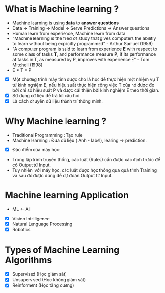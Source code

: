 # What is Machine learning ?
- Machine learning is using **data** to **answer questions**
- Data -> Training -> Model -> Serve Predictions -> Answer questions
- Human learn from experience, Machine learn from data
- "Machine learning is the filed of study that gives computers the abilitiy to learn without being explicitly programmed" - Arthur Samuel (1959)
- "A computer program is said to learn from experience **E** with respect to some class of tasks **T**, and performance measure **P**, if its performance at tasks in T, as measured by P, improves with experience E" - Tom Mitchell (1998)
- E * T = P
- [x] Một chương trình máy tính được cho là học để thực hiện một nhiệm vụ T từ kinh nghiệm E, nếu hiệu suất thực hiện công việc T của nó được đo bởi chỉ số hiệu suất P và được cải thiện bởi kinh nghiệm E theo thời gian.
- [x] Sử dụng dữ liệu để trả lời câu hỏi.
- [x] Là cách chuyển dữ liệu thành trí thông minh.
# Why Machine learning ?
- Traditional Programming : Tạo rule
- Machine learning : Đưa dữ liệu ( Ảnh - label), learing -> prediction.
- [x] Đặc điểm của máy học:
- Trong lập trình truyền thống, các luật (Rules) cần được xác định trước để có Output từ Input.
- Tuy nhiên, với máy học, các luật được học thông qua quá trình Training và sau đó được dùng để dự đoán Output từ Input.

# Machine learning Application
- ML <- AI
- [x] Vision Intelligence
- [x] Natural Language Processing
- [x] Robotics

# Types of Machine Learning Algorithms
- [x] Supervised (Học giám sát)
- [x] Unsupervised (Học không giám sát)
- [x] Reinforment (Học tăng cường)
